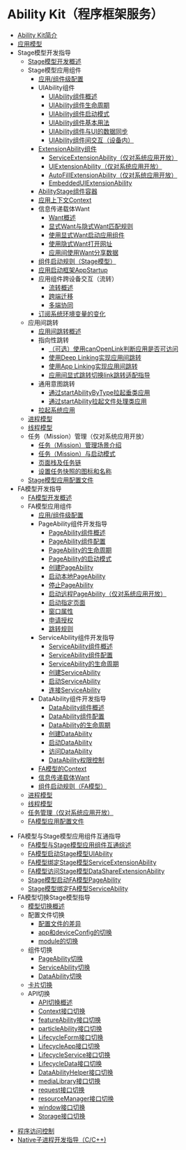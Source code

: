 # Ability Kit（程序框架服务）

- [Ability Kit简介](abilitykit-overview.md)
- [应用模型](application-models.md)
- Stage模型开发指导
  - [Stage模型开发概述](stage-model-development-overview.md)
  - Stage模型应用组件
    - [应用/组件级配置](application-component-configuration-stage.md)
    - UIAbility组件
      - [UIAbility组件概述](uiability-overview.md)
      - [UIAbility组件生命周期](uiability-lifecycle.md)
      - [UIAbility组件启动模式](uiability-launch-type.md)
      - [UIAbility组件基本用法](uiability-usage.md)
      - [UIAbility组件与UI的数据同步](uiability-data-sync-with-ui.md)
      - [UIAbility组件间交互（设备内）](uiability-intra-device-interaction.md)
    - [ExtensionAbility组件](extensionability-overview.md)
      <!--Del-->
      - [ServiceExtensionAbility（仅对系统应用开放）](serviceextensionability.md)
      - [UIExtensionAbility（仅对系统应用开放）](uiextensionability.md)
      - [AutoFillExtensionAbility（仅对系统应用开放）](autofillextensionablility-guide.md)
      <!--DelEnd-->
      - [EmbeddedUIExtensionAbility](embeddeduiextensionability.md)
    - [AbilityStage组件容器](abilitystage.md)
    - [应用上下文Context](application-context-stage.md)
    - 信息传递载体Want
      - [Want概述](want-overview.md)
      - [显式Want与隐式Want匹配规则](explicit-implicit-want-mappings.md)
      - [使用显式Want启动应用组件](ability-startup-with-explicit-want.md)
      - [使用隐式Want打开网址](ability-startup-with-implicit-want.md)
      - [应用间使用Want分享数据](data-share-via-want.md)
    - [组件启动规则（Stage模型）](component-startup-rules.md)
    - [应用启动框架AppStartup](app-startup.md)
    <!--Del-->
    - 应用组件跨设备交互（流转）
      - [流转概述](inter-device-interaction-hop-overview.md)
      - [跨端迁移](hop-cross-device-migration.md)
      - [多端协同](hop-multi-device-collaboration.md)
    <!--DelEnd-->
    - [订阅系统环境变量的变化](subscribe-system-environment-variable-changes.md)
  - 应用间跳转
    - [应用间跳转概述](link-between-apps-overview.md)
    - 指向性跳转
      - [（可选）使用canOpenLink判断应用是否可访问](canopenlink.md)
      - [使用Deep Linking实现应用间跳转](deep-linking-startup.md)
      <!--Del-->
      - [使用App Linking实现应用间跳转](app-linking-startup.md)
      <!--DelEnd-->
      - [应用间显式跳转切换link跳转适配指导](uiability-startup-adjust.md)
    - 通用意图跳转
      - [通过startAbilityByType拉起垂类应用](start-intent-panel.md)
      - [通过startAbility拉起文件处理类应用](file-processing-apps-startup.md)
    - [拉起系统应用](system-app-startup.md)
  - [进程模型](process-model-stage.md)
  - [线程模型](thread-model-stage.md)
  <!--Del-->
  - 任务（Mission）管理（仅对系统应用开放）
    - [任务（Mission）管理场景介绍](mission-management-overview.md)
    - [任务（Mission）与启动模式](mission-management-launch-type.md)
    - [页面栈及任务链](page-mission-stack.md)
    - [设置任务快照的图标和名称](mission-set-icon-name-for-task-snapshot.md)
  <!--DelEnd-->
  - [Stage模型应用配置文件](config-file-stage.md)
- FA模型开发指导
  - [FA模型开发概述](fa-model-development-overview.md)
  - FA模型应用组件
    - [应用/组件级配置](application-component-configuration-fa.md)
    - PageAbility组件开发指导
      - [PageAbility组件概述](pageability-overview.md)
      - [PageAbility组件配置](pageability-configuration.md)
      - [PageAbility的生命周期](pageability-lifecycle.md)
      - [PageAbility的启动模式](pageability-launch-type.md)
      - [创建PageAbility](create-pageability.md)
      - [启动本地PageAbility](start-local-pageability.md)
      - [停止PageAbility](stop-pageability.md)
      - [启动远程PageAbility（仅对系统应用开放）](start-remote-pageability.md)
      - [启动指定页面](start-page.md)
      - [窗口属性](window-properties.md)
      - [申请授权](request-permissions.md)
      - [跳转规则](redirection-rules.md)
    - ServiceAbility组件开发指导
      - [ServiceAbility组件概述](serviceability-overview.md)
      - [ServiceAbility组件配置](serviceability-configuration.md)
      - [ServiceAbility的生命周期](serviceability-lifecycle.md)
      - [创建ServiceAbility](create-serviceability.md)
      - [启动ServiceAbility](start-serviceability.md)
      - [连接ServiceAbility](connect-serviceability.md)
    - DataAbility组件开发指导
      - [DataAbility组件概述](dataability-overview.md)
      - [DataAbility组件配置](dataability-configuration.md)
      - [DataAbility的生命周期](dataability-lifecycle.md)
      - [创建DataAbility](create-dataability.md)
      - [启动DataAbility](start-dataability.md)
      - [访问DataAbility](access-dataability.md)
      - [DataAbility权限控制](dataability-permission-control.md)
    - [FA模型的Context](application-context-fa.md)
    - [信息传递载体Want](want-fa.md)
    - [组件启动规则（FA模型）](component-startup-rules-fa.md)
  - [进程模型](process-model-fa.md)
  - [线程模型](thread-model-fa.md)
  <!--Del-->
  - [任务管理（仅对系统应用开放）](mission-management-fa.md)
  <!--DelEnd-->
  - [FA模型应用配置文件](config-file-fa.md)
<!--Del-->
- FA模型与Stage模型应用组件互通指导
  - [FA模型与Stage模型应用组件互通综述](fa-stage-interaction-overview.md)
  - [FA模型启动Stage模型UIAbility](start-uiability-from-fa.md)
  - [FA模型绑定Stage模型ServiceExtensionAbility](bind-serviceextensionability-from-fa.md)
  - [FA模型访问Stage模型DataShareExtensionAbility](access-datashareextensionability-from-fa.md)
  - [Stage模型启动FA模型PageAbility](start-pageability-from-stage.md)
  - [Stage模型绑定FA模型ServiceAbility](bind-serviceability-from-stage.md)
- FA模型切换Stage模型指导
  - [模型切换概述](model-switch-overview.md)
  - 配置文件切换
    - [配置文件的差异](configuration-file-diff.md)
    - [app和deviceConfig的切换](app-deviceconfig-switch.md)
    - [module的切换](module-switch.md)
  - 组件切换
    - [PageAbility切换](pageability-switch.md)
    - [ServiceAbility切换](serviceability-switch.md)
    - [DataAbility切换](dataability-switch.md)
  - [卡片切换](widget-switch.md)
  - API切换
    - [API切换概述](api-switch-overview.md)
    - [Context接口切换](context-switch.md)
    - [featureAbility接口切换](featureability-switch.md)
    - [particleAbility接口切换](particleability-switch.md)
    - [LifecycleForm接口切换](lifecycleform-switch.md)
    - [LifecycleApp接口切换](lifecycleapp-switch.md)
    - [LifecycleService接口切换](lifecycleservice-switch.md)
    - [LifecycleData接口切换](lifecycledata-switch.md)
    - [DataAbilityHelper接口切换](dataabilityhelper-switch.md)
    - [mediaLibrary接口切换](medialibrary-switch.md)
    - [request接口切换](request-switch.md)
    - [resourceManager接口切换](resourcemanager-switch.md)
    - [window接口切换](window-switch.md)
    - [Storage接口切换](storage-switch.md)
<!--DelEnd-->
- [程序访问控制](../security/AccessToken/Readme-CN.md)
- [Native子进程开发指导（C/C++)](capi_nativechildprocess_development_guideline.md)
